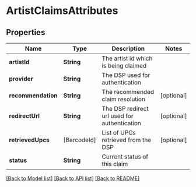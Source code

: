 # ArtistClaimsAttributes

## Properties
Name | Type | Description | Notes
------------ | ------------- | ------------- | -------------
**artistId** | **String** | The artist id which is being claimed | 
**provider** | **String** | The DSP used for authentication | 
**recommendation** | **String** | The recommended claim resolution | [optional] 
**redirectUrl** | **String** | The DSP redirect url used for authentication | [optional] 
**retrievedUpcs** | [BarcodeId] | List of UPCs retrieved from the DSP | [optional] 
**status** | **String** | Current status of this claim | 

[[Back to Model list]](../README.md#documentation-for-models) [[Back to API list]](../README.md#documentation-for-api-endpoints) [[Back to README]](../README.md)


